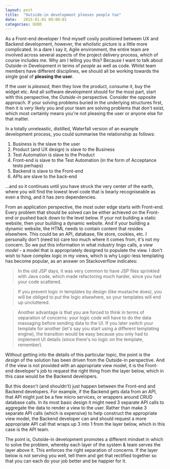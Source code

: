 ```yaml
---
layout: post
title:  "Outside-in development pleases people too"
date:   2015-01-01 09:00:01
categories: UXDD
---
```


As a Front-end developer I find myself cosily positioned between UX and Backend development, however, the wholistic picture is a little more complicated. In a dare I say it, Agile environment, the entire team are involved across several aspects of the project delivery process, which of course includes me. Why am I telling you this? Because I want to talk about Outside-in Development in terms of *people* as well as code. Whilst team members have different disciplines, we should all be working towards the single goal of **pleasing the user**.

If the user is *pleased*, then they love the product, consume it, buy the widget etc. And all software development should for the most part, start with this perspective, the *Outside-in* perspective. Consider the opposite approach. If your solving problems buried in the underlying structures first, then it is *very* likely you and your team are solving problems that don't exist, which most certainly means you're not pleasing the user or anyone else for that matter.

In a totally unreleastic, distilled, Waterfall version of an example development process, you could summarise the relationship as follows:

1. Business is the slave to the user
2. Product (and UX design) is slave to the Business
3. Test Automation is slave to the Product
4. Front-end is slave to the Test Automation (in the form of Acceptance tests perhaps)
5. Backend is slave to the Front-end
6. APIs are slave to the back-end

...and so it continues until you have struck the very center of the earth, where you will find the lowest level code that is bearly recogniseable as even a thing, and it has zero dependencies.

From an application perspective, the most outer edge starts with Front-end. Every problem that should be solved can be either achieved on the Front-end or pushed back down to the level below. If your not building a static website, then your building a dynamic website. And if your building a dynamic website,  the HTML needs to contain content that resides elsewhere. This could be an API, database, file store, cookies, etc. I personally don't (need to) care too much where it comes from, it's not my concern. So we put this information in what industry lingo calls, a *view model* - a model that is appropriately designed to populate the view. I don't wish to have complex logic in my views, which is why Logic-less templating has become popular, as an answer on Stackoverflow indicates:

> In the old JSP days, it was very common to have JSP files sprinkled with Java code, which made refactoring much harder, since you had your code scattered.

> If you prevent logic in templates by design (like mustache does), you will be obliged to put the logic elsewhere, so your templates will end up uncluttered.

> Another advantage is that you are forced to think in terms of separation of concerns: your logic code will have to do the data massaging before sending data to the UI. If you later switch your template for another (let's say you start using a different templating engine), the transition would be easy because you only had to implement UI details (since there's no logic on the template, remember).

Without getting into the details of this particular topic, the point is the *design* of the solution has been driven from the Outside-in perspective. And if the view is not provided with an appropriate view model, it is the Front-end developer's job to request the right thing from the layer below, which in this case would be the Backend developers.

But this doesn't (and shouldn't) just happen between the Front-end and Backend developers. For example, if the Backend gets data from an API, that API might just be a few micro services, or wrappers around CRUD database calls. In its most basic design it might need 3 separate API calls to aggregate the data to render a view to the user. Rather than make 3 separate API calls (which is expensive) to help construct the appropriate view model, the Backend developer can and should request a more appropriate API call that wraps up 3 into 1 from the layer below, which in this case is the API team.

The point is, Outside-in development promotes a different mindset in which to solve the problem, whereby each layer of the system &amp; team serves the layer above it. This enforces the right separation of concerns. If the layer below is not serving you well, tell them and get that rectified together so that you can each do your job better and be happier for it.